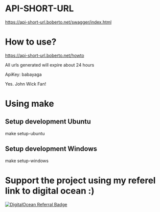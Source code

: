 # API-SHORT-URL

https://api-short-url.boberto.net/swagger/index.html

# How to use?

https://api-short-url.boberto.net/howto

All urls generated will expire about 24 hours

ApiKey: babayaga

Yes. John Wick Fan!

# Using make

## Setup development Ubuntu

make setup-ubuntu

## Setup development Windows

make setup-windows

# Support the project using my referel link to digital ocean :)

[![DigitalOcean Referral Badge](https://web-platforms.sfo2.cdn.digitaloceanspaces.com/WWW/Badge%201.svg)](https://www.digitalocean.com/?refcode=73a251126fbd&utm_campaign=Referral_Invite&utm_medium=Referral_Program&utm_source=badge)